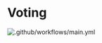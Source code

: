 # Voting

![.github/workflows/main.yml](https://github.com/thiagogsr/voting/workflows/.github/workflows/main.yml/badge.svg)
